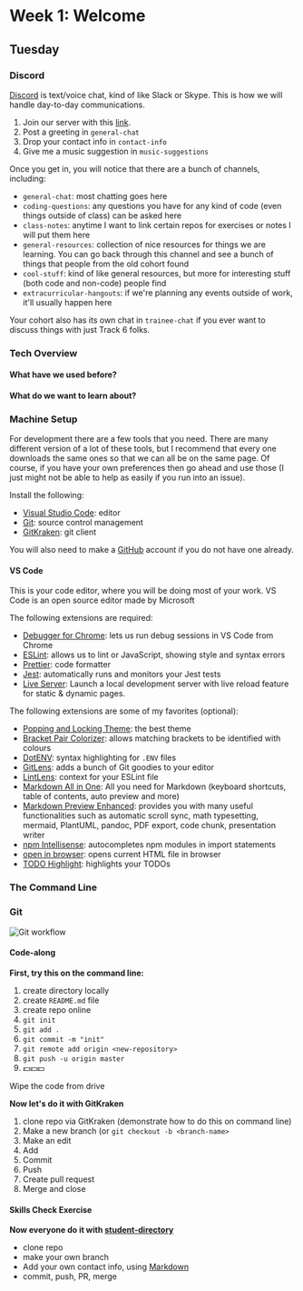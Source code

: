 # Week 1: Welcome

## Tuesday

### Discord

[Discord](https://discordapp.com/) is text/voice chat, kind of like Slack or Skype.
This is how we will handle day-to-day communications.

1. Join our server with this [link](https://discord.gg/wHVRTFQ).
2. Post a greeting in `general-chat`
3. Drop your contact info in `contact-info`
4. Give me a music suggestion in `music-suggestions`

Once you get in, you will notice that there are a bunch of channels, including:

- `general-chat`: most chatting goes here
- `coding-questions`: any questions you have for any kind of code (even things outside of class) can be asked here
- `class-notes`: anytime I want to link certain repos for exercises or notes I will put them here
- `general-resources`: collection of nice resources for things we are learning. You can go back through this channel and see a bunch of things that people from the old cohort found
- `cool-stuff`: kind of like general resources, but more for interesting stuff (both code and non-code) people find
- `extracurricular-hangouts`: if we're planning any events outside of work, it'll usually happen here

Your cohort also has its own chat in `trainee-chat` if you ever want to discuss things with just Track 6 folks.

### Tech Overview

#### What have we used before?

#### What do we want to learn about?

### Machine Setup

For development there are a few tools that you need.
There are many different version of a lot of these tools,
but I recommend that every one downloads the same ones so that we can all be on the same page.
Of course, if you have your own preferences then go ahead and use those (I just might not be able to help as easily if you run into an issue).

Install the following:

- [Visual Studio Code](https://code.visualstudio.com/): editor
- [Git](https://git-scm.com/book/en/v2/Getting-Started-Installing-Git): source control management
- [GitKraken](https://www.gitkraken.com/): git client

You will also need to make a [GitHub](https://github.com/) account if you do not have one already.

#### VS Code

This is your code editor, where you will be doing most of your work.
VS Code is an open source editor made by Microsoft

The following extensions are required:

- [Debugger for Chrome](https://marketplace.visualstudio.com/items?itemName=msjsdiag.debugger-for-chrome): lets us run debug sessions in VS Code from Chrome
- [ESLint](https://marketplace.visualstudio.com/items?itemName=dbaeumer.vscode-eslint): allows us to lint or JavaScript, showing style and syntax errors
- [Prettier](https://marketplace.visualstudio.com/items?itemName=esbenp.prettier-vscode): code formatter
- [Jest](https://marketplace.visualstudio.com/items?itemName=Orta.vscode-jest): automatically runs and monitors your Jest tests
- [Live Server](https://marketplace.visualstudio.com/items?itemName=ritwickdey.LiveServer): Launch a local development server with live reload feature for static & dynamic pages.

The following extensions are some of my favorites (optional):

- [Popping and Locking Theme](https://marketplace.visualstudio.com/items?itemName=hedinne.popping-and-locking-vscode): the best theme
- [Bracket Pair Colorizer](https://marketplace.visualstudio.com/items?itemName=CoenraadS.bracket-pair-colorizer): allows matching brackets to be identified with colours
- [DotENV](https://marketplace.visualstudio.com/items?itemName=mikestead.dotenv): syntax highlighting for `.ENV` files
- [GitLens](https://marketplace.visualstudio.com/items?itemName=eamodio.gitlens): adds a bunch of Git goodies to your editor
- [LintLens](https://marketplace.visualstudio.com/items?itemName=ghmcadams.lintlens): context for your ESLint file
- [Markdown All in One](https://marketplace.visualstudio.com/items?itemName=yzhang.markdown-all-in-one): All you need for Markdown (keyboard shortcuts, table of contents, auto preview and more)
- [Markdown Preview Enhanced](https://marketplace.visualstudio.com/items?itemName=shd101wyy.markdown-preview-enhanced): provides you with many useful functionalities such as automatic scroll sync, math typesetting, mermaid, PlantUML, pandoc, PDF export, code chunk, presentation writer
- [npm Intellisense](https://marketplace.visualstudio.com/items?itemName=christian-kohler.npm-intellisense): autocompletes npm modules in import statements
- [open in browser](https://marketplace.visualstudio.com/items?itemName=techer.open-in-browser): opens current HTML file in browser
- [TODO Highlight](https://marketplace.visualstudio.com/items?itemName=wayou.vscode-todo-highlight): highlights your TODOs

### The Command Line

### Git

![Git workflow](https://appendtonew.wpengine.com/wp-content/uploads/2015/06/Screen-Shot-2015-06-24-at-8.37.13-PM-1024x663.png)

#### Code-along

**First, try this on the command line:**

1. create directory locally
2. create `README.md` file
3. create repo online
4. `git init`
5. `git add .`
6. `git commit -m "init"`
7. `git remote add origin <new-repository>`
8. `git push -u origin master`
9. 💵💵💵

Wipe the code from drive

**Now let's do it with GitKraken**

1. clone repo via GitKraken (demonstrate how to do this on command line)
2. Make a new branch (or `git checkout -b <branch-name>`
3. Make an edit
4. Add
5. Commit
6. Push
7. Create pull request
8. Merge and close

#### Skills Check Exercise

**Now everyone do it with [student-directory](https://github.com/talent-path-la/student-directory)**

- clone repo
- make your own branch
- Add your own contact info, using [Markdown](https://github.com/adam-p/markdown-here/wiki/Markdown-Cheatsheet)
- commit, push, PR, merge
